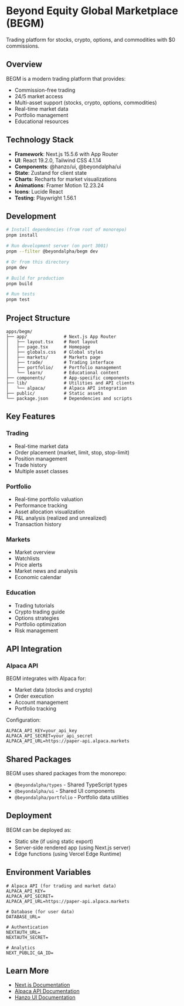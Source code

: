 # Beyond Equity Global Marketplace (BEGM)

Trading platform for stocks, crypto, options, and commodities with $0 commissions.

## Overview

BEGM is a modern trading platform that provides:
- Commission-free trading
- 24/5 market access
- Multi-asset support (stocks, crypto, options, commodities)
- Real-time market data
- Portfolio management
- Educational resources

## Technology Stack

- **Framework**: Next.js 15.5.6 with App Router
- **UI**: React 19.2.0, Tailwind CSS 4.1.14
- **Components**: @hanzo/ui, @beyondalpha/ui
- **State**: Zustand for client state
- **Charts**: Recharts for market visualizations
- **Animations**: Framer Motion 12.23.24
- **Icons**: Lucide React
- **Testing**: Playwright 1.56.1

## Development

```bash
# Install dependencies (from root of monorepo)
pnpm install

# Run development server (on port 3001)
pnpm --filter @beyondalpha/begm dev

# Or from this directory
pnpm dev

# Build for production
pnpm build

# Run tests
pnpm test
```

## Project Structure

```
apps/begm/
├── app/              # Next.js App Router
│   ├── layout.tsx    # Root layout
│   ├── page.tsx      # Homepage
│   ├── globals.css   # Global styles
│   ├── markets/      # Markets page
│   ├── trade/        # Trading interface
│   ├── portfolio/    # Portfolio management
│   └── learn/        # Educational content
├── components/       # App-specific components
├── lib/              # Utilities and API clients
│   └── alpaca/       # Alpaca API integration
├── public/           # Static assets
└── package.json      # Dependencies and scripts
```

## Key Features

### Trading

- Real-time market data
- Order placement (market, limit, stop, stop-limit)
- Position management
- Trade history
- Multiple asset classes

### Portfolio

- Real-time portfolio valuation
- Performance tracking
- Asset allocation visualization
- P&L analysis (realized and unrealized)
- Transaction history

### Markets

- Market overview
- Watchlists
- Price alerts
- Market news and analysis
- Economic calendar

### Education

- Trading tutorials
- Crypto trading guide
- Options strategies
- Portfolio optimization
- Risk management

## API Integration

### Alpaca API

BEGM integrates with Alpaca for:
- Market data (stocks and crypto)
- Order execution
- Account management
- Portfolio tracking

Configuration:
```env
ALPACA_API_KEY=your_api_key
ALPACA_API_SECRET=your_api_secret
ALPACA_API_URL=https://paper-api.alpaca.markets
```

## Shared Packages

BEGM uses shared packages from the monorepo:

- `@beyondalpha/types` - Shared TypeScript types
- `@beyondalpha/ui` - Shared UI components
- `@beyondalpha/portfolio` - Portfolio data utilities

## Deployment

BEGM can be deployed as:
- Static site (if using static export)
- Server-side rendered app (using Next.js server)
- Edge functions (using Vercel Edge Runtime)

## Environment Variables

```env
# Alpaca API (for trading and market data)
ALPACA_API_KEY=
ALPACA_API_SECRET=
ALPACA_API_URL=https://paper-api.alpaca.markets

# Database (for user data)
DATABASE_URL=

# Authentication
NEXTAUTH_URL=
NEXTAUTH_SECRET=

# Analytics
NEXT_PUBLIC_GA_ID=
```

## Learn More

- [Next.js Documentation](https://nextjs.org/docs)
- [Alpaca API Documentation](https://alpaca.markets/docs/)
- [Hanzo UI Documentation](https://github.com/hanzoai/react-sdk)
